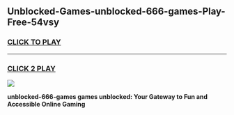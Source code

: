 
## Unblocked-Games-unblocked-666-games-Play-Free-54vsy
<h3>
<a href="https://premium76.site?title=unblocked-666-games&ref=21A">CLICK TO PLAY</a></h3>
<hr>

<h3>
<a href="https://premium76.site?title=unblocked-666-games&ref=21A">CLICK 2 PLAY</a>
  
</h3>

<a href="https://premium76.site?title=unblocked-666-games&ref=21A"><img src="https://clearcache.store/games.png"></a>


**unblocked-666-games games unblocked: Your Gateway to Fun and Accessible Online Gaming**
